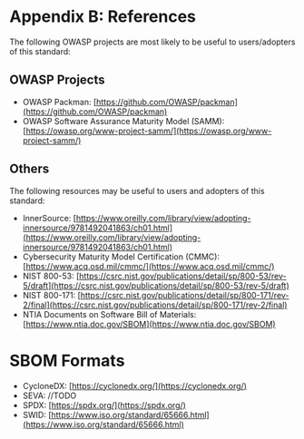 # Appendix B: References

The following OWASP projects are most likely to be useful to users/adopters of this standard:

## OWASP Projects

* OWASP Packman: [https://github.com/OWASP/packman](https://github.com/OWASP/packman)
* OWASP Software Assurance Maturity Model (SAMM): [https://owasp.org/www-project-samm/](https://owasp.org/www-project-samm/)

## Others

The following resources may be useful to users and adopters of this standard:

* InnerSource: [https://www.oreilly.com/library/view/adopting-innersource/9781492041863/ch01.html](https://www.oreilly.com/library/view/adopting-innersource/9781492041863/ch01.html)
* Cybersecurity Maturity Model Certification (CMMC): [https://www.acq.osd.mil/cmmc/](https://www.acq.osd.mil/cmmc/)
* NIST 800-53: [https://csrc.nist.gov/publications/detail/sp/800-53/rev-5/draft](https://csrc.nist.gov/publications/detail/sp/800-53/rev-5/draft)
* NIST 800-171: [https://csrc.nist.gov/publications/detail/sp/800-171/rev-2/final](https://csrc.nist.gov/publications/detail/sp/800-171/rev-2/final) 
* NTIA Documents on Software Bill of Materials: [https://www.ntia.doc.gov/SBOM](https://www.ntia.doc.gov/SBOM)

# SBOM Formats

* CycloneDX: [https://cyclonedx.org/](https://cyclonedx.org/)
* SEVA: //TODO
* SPDX: [https://spdx.org/](https://spdx.org/)
* SWID: [https://www.iso.org/standard/65666.html](https://www.iso.org/standard/65666.html)
